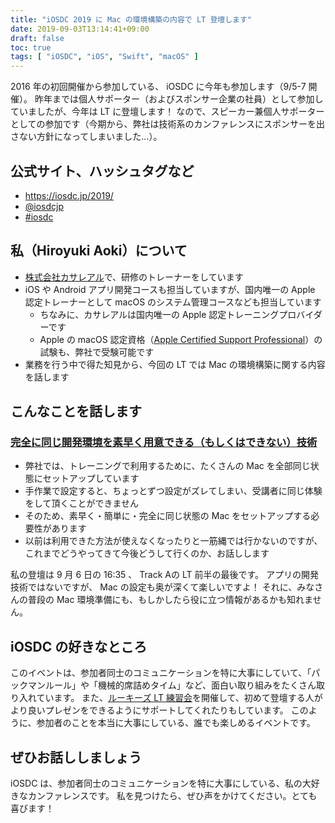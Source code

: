 ```yaml
---
title: "iOSDC 2019 に Mac の環境構築の内容で LT 登壇します"
date: 2019-09-03T13:14:41+09:00
draft: false
toc: true
tags: [ "iOSDC", "iOS", "Swift", "macOS" ]
---
```


2016 年の初回開催から参加している、 iOSDC に今年も参加します（9/5-7 開催）。
昨年までは個人サポーター（およびスポンサー企業の社員）として参加していましたが、今年は LT に登壇します！
なので、スピーカー兼個人サポーターとしての参加です（今期から、弊社は技術系のカンファレンスにスポンサーを出さない方針になってしまいました…）。

## 公式サイト、ハッシュタグなど
- https://iosdc.jp/2019/
- [@iosdcjp](https://twitter.com/iosdcjp)
- [#iosdc](https://twitter.com/hashtag/iosdc?src=hash)

## 私（Hiroyuki Aoki）について
- [株式会社カサレアル](https://www.casareal.co.jp/)で、研修のトレーナーをしています
- iOS や Android アプリ開発コースも担当していますが、国内唯一の Apple 認定トレーナーとして macOS のシステム管理コースなども担当しています
    - ちなみに、カサレアルは国内唯一の Apple 認定トレーニングプロバイダーです
    - Apple の macOS 認定資格（[Apple Certified Support Professional](https://training.apple.com/us/en/recognition)）の試験も、弊社で受験可能です
- 業務を行う中で得た知見から、今回の LT では Mac の環境構築に関する内容を話します

## こんなことを話します
### [完全に同じ開発環境を素早く用意できる（もしくはできない）技術](https://fortee.jp/iosdc-japan-2019/proposal/973963ea-c6b2-46aa-a15b-1b34af099c84)
- 弊社では、トレーニングで利用するために、たくさんの Mac を全部同じ状態にセットアップしています
- 手作業で設定すると、ちょっとずつ設定がズレてしまい、受講者に同じ体験をして頂くことができません
- そのため、素早く・簡単に・完全に同じ状態の Mac をセットアップする必要性があります
- 以前は利用できた方法が使えなくなったりと一筋縄では行かないのですが、これまでどうやってきて今後どうして行くのか、お話しします

私の登壇は 9 月 6 日の 16:35 、 Track Aの LT 前半の最後です。
アプリの開発技術ではないですが、 Mac の設定も奥が深くて楽しいですよ！
それに、みなさんの普段の Mac 環境準備にも、もしかしたら役に立つ情報があるかも知れません。

## iOSDC の好きなところ
このイベントは、参加者同士のコミュニケーションを特に大事にしていて、「パックマンルール」や「機械的席詰めタイム」など、面白い取り組みをたくさん取り入れています。
また、[ルーキーズ LT 練習会](https://blog.iosdc.jp/2019/08/28/rookies-lt-practice-session/)を開催して、初めて登壇する人がより良いプレゼンをできるようにサポートしてくれたりもしています。
このように、参加者のことを本当に大事にしている、誰でも楽しめるイベントです。

## ぜひお話ししましょう
iOSDC は、参加者同士のコミュニケーションを特に大事にしている、私の大好きなカンファレンスです。
私を見つけたら、ぜひ声をかけてください。とても喜びます！
